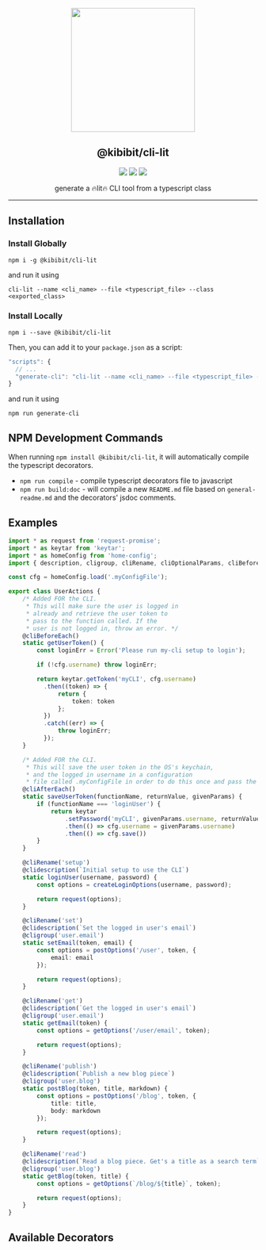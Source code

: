 <p align="center">
  <a href="https://www.npmjs.com/package/@kibibit/cli-lit" target="blank"><img src="http://kibibit.io/kibibit-assets/lit.svg" width="250" ></a>
  <h2 align="center">
    @kibibit/cli-lit
  </h2>
</p>
<p align="center">
  <!-- <a href="https://github.com/semantic-release/semantic-release"><img src="https://img.shields.io/badge/%20%20%F0%9F%93%A6%F0%9F%9A%80-semantic--release-e10079.svg"></a> -->
  <a href="https://greenkeeper.io/"><img src="https://img.shields.io/badge/greenkeeper-enabled-brightgreen.svg"></a>
  <!-- <a href="https://travis-ci.org/Kibibit/cli-lit"><img src="https://travis-ci.org/Kibibit/cli-lit.svg?branch=master"></a>
  <a href="https://coveralls.io/github/Kibibit/cli-lit?branch=master"><img src="https://coveralls.io/repos/github/Kibibit/cli-lit/badge.svg?branch=master"></a> -->
  <a href="#contributors"><img src="https://img.shields.io/badge/all_contributors-1-orange.svg"></a>
  <a href="https://salt.bountysource.com/teams/kibibit"><img src="https://img.shields.io/endpoint.svg?url=https://monthly-salt.now.sh&style=flat-square"></a>
</p>
<p align="center">
  generate a 🔥lit🔥 CLI tool from a typescript class
</p>
<hr>

## Installation

### Install Globally
```
npm i -g @kibibit/cli-lit 
```
and run it using
```
cli-lit --name <cli_name> --file <typescript_file> --class <exported_class>
```

### Install Locally
```
npm i --save @kibibit/cli-lit
```
Then, you can add it to your `package.json` as a script:
```javascript
"scripts": {
  // ...
  "generate-cli": "cli-lit --name <cli_name> --file <typescript_file> --class <exported_class>"
}
```
and run it using
```
npm run generate-cli
```

## NPM Development Commands

When running `npm install @kibibit/cli-lit`, it will automatically compile
the typescript decorators.

- `npm run compile` - compile typescript decorators file to javascript
- `npm run build:doc` - will compile a new `README.md` file based on `general-readme.md` and the decorators' jsdoc comments.

## Examples

```typescript
import * as request from 'request-promise';
import * as keytar from 'keytar';
import * as homeConfig from 'home-config';
import { description, cligroup, cliRename, cliOptionalParams, cliBeforeEach } from '@kibibit/cli-lit';

const cfg = homeConfig.load('.myConfigFile');

export class UserActions {
    /* Added FOR the CLI.
     * This will make sure the user is logged in
     * already and retrieve the user token to
     * pass to the function called. If the
     * user is not logged in, throw an error. */
    @cliBeforeEach()
    static getUserToken() {
        const loginErr = Error('Please run my-cli setup to login');

        if (!cfg.username) throw loginErr;

        return keytar.getToken('myCLI', cfg.username)
          .then((token) => {
              return {
                  token: token
              };
          })
          .catch((err) => {
              throw loginErr;
          });
    }

    /* Added FOR the CLI.
     * This will save the user token in the OS's keychain,
     * and the logged in username in a configuration
     * file called .myConfigFile in order to do this once and pass the token using the getUserToken function */
    @cliAfterEach()
    static saveUserToken(functionName, returnValue, givenParams) {
        if (functionName === 'loginUser') {
            return keytar
                .setPassword('myCLI', givenParams.username, returnValue)
                .then(() => cfg.username = givenParams.username)
                .then(() => cfg.save())
        }
    }

    @cliRename('setup')
    @clidescription(`Initial setup to use the CLI`)
    static loginUser(username, password) {
        const options = createLoginOptions(username, password);

        return request(options);
    }

    @cliRename('set')
    @clidescription(`Set the logged in user's email`)
    @cligroup('user.email')
    static setEmail(token, email) {
        const options = postOptions('/user', token, {
            email: email
        });

        return request(options);
    }

    @cliRename('get')
    @clidescription(`Get the logged in user's email`)
    @cligroup('user.email')
    static getEmail(token) {
        const options = getOptions('/user/email', token);

        return request(options);
    }

    @cliRename('publish')
    @clidescription(`Publish a new blog piece`)
    @cligroup('user.blog')
    static postBlog(token, title, markdown) {
        const options = postOptions('/blog', token, {
            title: title,
            body: markdown
        });

        return request(options);
    }

    @cliRename('read')
    @clidescription(`Read a blog piece. Get's a title as a search term`)
    @cligroup('user.blog')
    static getBlog(token, title) {
        const options = getOptions(`/blog/${title}`, token);

        return request(options);
    }
}
```

## Available Decorators
